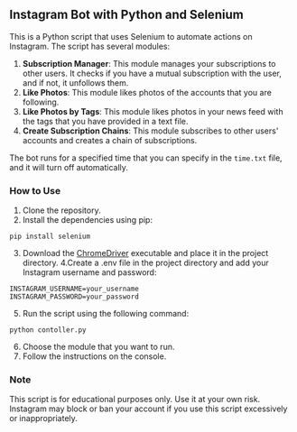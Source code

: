 ## Instagram Bot with Python and Selenium
This is a Python script that uses Selenium to automate actions on Instagram. The script has several modules:

1. **Subscription Manager**: This module manages your subscriptions to other users. It checks if you have a mutual subscription with the user, and if not, it unfollows them.
2. **Like Photos**: This module likes photos of the accounts that you are following.
3. **Like Photos by Tags**: This module likes photos in your news feed with the tags that you have provided in a text file.
4. **Create Subscription Chains**: This module subscribes to other users' accounts and creates a chain of subscriptions.

The bot runs for a specified time that you can specify in the `time.txt` file, and it will turn off automatically.

### How to Use
1. Clone the repository.
2. Install the dependencies using pip:
```
pip install selenium
```
3. Download the [ChromeDriver](https://sites.google.com/chromium.org/driver/) executable and place it in the project directory.
4.Create a .env file in the project directory and add your Instagram username and password:
```
INSTAGRAM_USERNAME=your_username
INSTAGRAM_PASSWORD=your_password
```
5. Run the script using the following command:
```
python contoller.py
```
6. Choose the module that you want to run.
7. Follow the instructions on the console.

### Note
This script is for educational purposes only. Use it at your own risk. Instagram may block or ban your account if you use this script excessively or inappropriately.
